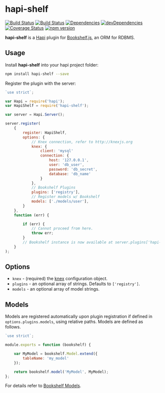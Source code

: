 # hapi-shelf

[![Build Status](https://travis-ci.org/peteut/hapi-shelf.svg)](
https://travis-ci.org/peteut/hapi-shelf)
[![Build
Status](https://ci.appveyor.com/api/projects/status/github/peteut/hapi-shelf?svg=true)](
https://ci.appveyor.com/project/peteut/hapi-shelf)
[![Dependencies](https://david-dm.org/peteut/hapi-shelf.svg)](
https://david-dm.org/peteut/hapi-shelf)
[![devDependencies](https://david-dm.org/peteut/hapi-shelf/dev-status.svg)](
https://david-dm.org/peteut/hapi-shelf)
[![Coverage Status](https://img.shields.io/coveralls/peteut/hapi-shelf.svg)](
https://coveralls.io/r/peteut/hapi-shelf?branch=master)
[![npm version](https://badge.fury.io/js/hapi-shelf.svg)](
http://badge.fury.io/js/hapi-shelf)

**hapi-shelf** is a [Hapi](http://hapijs.com) plugin for [Bookshelf.js](
http://bookshelfjs.org), an ORM for RDBMS.

## Usage

Install **hapi-shelf** into your hapi project folder:

```bash
npm install hapi-shelf --save
```

Register the plugin with the server:

```javascript
`use strict`;

var Hapi = require('hapi');
var HapiShelf = require('hapi-shelf');

var server = Hapi.Server();

server.register(
    {
        register: HapiShelf,
        options: {
            // Knex connection, refer to http://knexjs.org
            knex: {
                client: 'mysql'
                connection: {
                    host: '127.0.0.1',
                    user: 'db_user',
                    password: 'db_secret',
                    database: 'db_name'
                }
            },
            // Bookshelf Plugins
            plugins: ['registry'],
            // Register models w/ Bookshelf
            models: ['./models/user'],
        }
    },
    function (err) {

        if (err) {
            // Cannot proceed from here.
            throw err;
        }
        // Bookshelf instance is now available at server.plugins['hapi-shelf']
    }
);
```

## Options

* `knex` - (required) the [knex](http://knexjs.org) configuration object.
* `plugins` - an optional array of strings. Defaults to `['registry']`.
* `models` - an optional array of model strings.

## Models

Models are registered automatically upon plugin registration if defined
in `options.plugins.models`, using relative paths.
Models are defined as follows.

```javascript
`use strict`;

module.exports = function (bookshelf) {

    var MyModel = bookshelf.Model.extend({
        tableName: 'my_model'
    });

    return bookshelf.model('MyModel', MyModel);
};
```

For details refer to [Bookshelf Models](http://bookshelfjs.org/#Model).
